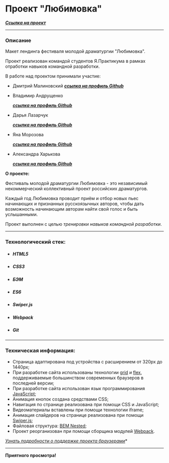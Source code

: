 # Проект "Любимовка"

***[Cсылка на проект](https://loner789.github.io/lubimovka_2.0/index.html)***
___
### Описание
Макет лендинга фестиваля молодой драматургии "Любимовка".

Проект реализован командой студентов Я.Практикума в рамках отработки навыков командной разработки.

В работе над проектом принимали участие:
* Дмитрий Малиновский
    ***[ссылка на профиль Github](https://github.com/Loner789)***
* Владимир Андрущенко

    ***[ссылка на профиль Github](https://github.com/vladimir-andrushchenko2)***
* Дарья Лазарчук

    ***[ссылка на профиль Github](https://github.com/dashalalala24)***
* Яна Морозова

    ***[ссылка на профиль Github](https://github.com/Yanabonne)***
* Александра Харькова

    ***[ссылка на профиль Github](https://github.com/sasha-harkova)***

**О проекте:**

Фестиваль молодой драматургии Любимовка - это независимый некоммерческий коллективный проект российских драматургов.

Каждый год Любимовка проводит приём и отбор новых пьес начинающих и признанных русскоязычных авторов, чтобы дать возможность начинающим авторам найти свой голос и быть услышанными.

Проект выполнен с целью *тренировки навыков командной разработки*.


___
### Технологический стек:
* ##### HTML5
* ##### CSS3
* ##### БЭМ
* ##### ES6
* ##### Swiper.js
* ##### Webpack
* ##### Git
___

### Техническая информация:
* Страница адаптирована под устройства с расширением от 320px до 1440px;
* При разработке сайта использованы технологии [grid](https://developer.mozilla.org/ru/docs/Web/CSS/CSS_Grid_Layout/Basic_Concepts_of_Grid_Layout) и [flex](https://developer.mozilla.org/ru/docs/Learn/CSS/CSS_layout/Flexbox), поддерживаемые большинством современных браузеров в последней версии;
* При разработке сайта использован язык программирования [JavaScript](https://ru.wikipedia.org/wiki/JavaScript);
* Анимация кнопок создана средствами CSS;
* Навигация по странице реализована при помощи CSS и JavaScript;
* Видеоматериалы вставлены при помощи технологии iframe;
* Анимация слайдеров на странице реализована при помощи [Swiper.js](https://swiperjs.com/);
* Файловая структура: [BEM Nested](https://ru.bem.info/methodology/filestructure/#nested);
* Проект реорганизован при помощи сборщика модулей [Webpack](https://ru.wikipedia.org/wiki/Webpack).

*[Узнать подробности о поддержке проекта браузерами](https://caniuse.com/?search=grid )**

___
**Приятного просмотра!**
